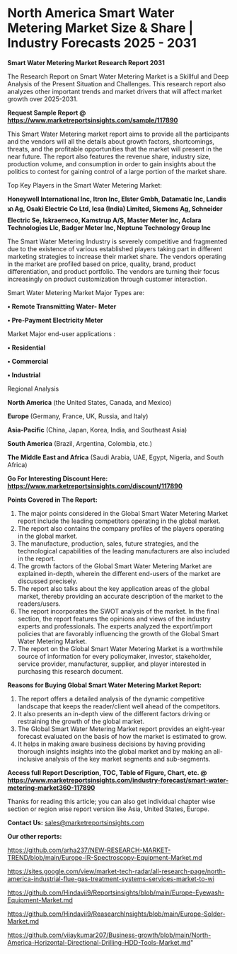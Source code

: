 # North America Smart Water Metering Market Size & Share | Industry Forecasts 2025 - 2031

<strong>Smart Water Metering Market Research Report 2031</strong>

The Research Report on Smart Water Metering Market is a Skillful and Deep Analysis of the Present Situation and Challenges. This research report also analyzes other important trends and market drivers that will affect market growth over 2025-2031.

<strong>Request Sample Report @ <a href=https://www.marketreportsinsights.com/sample/117890>https://www.marketreportsinsights.com/sample/117890</a></strong>

This Smart Water Metering market report aims to provide all the participants and the vendors will all the details about growth factors, shortcomings, threats, and the profitable opportunities that the market will present in the near future. The report also features the revenue share, industry size, production volume, and consumption in order to gain insights about the politics to contest for gaining control of a large portion of the market share.

Top Key Players in the Smart Water Metering Market:

<strong>Honeywell International Inc, Itron Inc, Elster Gmbh, Datamatic Inc, Landisᬪ Ag, Osaki Electric Co Ltd, Icsa (India) Limited, Siemens Ag, Schneider Electric Se, Iskraemeco, Kamstrup A/S, Master Meter Inc, Aclara Technologies Llc, Badger Meter Inc, Neptune Technology Group Inc</strong>

The Smart Water Metering Industry is severely competitive and fragmented due to the existence of various established players taking part in different marketing strategies to increase their market share. The vendors operating in the market are profiled based on price, quality, brand, product differentiation, and product portfolio. The vendors are turning their focus increasingly on product customization through customer interaction.

Smart Water Metering Market Major Types are:

<strong>• Remote Transmitting Water- Meter

• Pre-Payment Electricity Meter</strong>

Market Major end-user applications :

<strong>• Residential

• Commercial

• Industrial</strong>

Regional Analysis

</u><strong><b>North America</b></strong> (the United States, Canada, and Mexico)

<strong><b>Europe </b></strong>(Germany, France, UK, Russia, and Italy)

<strong><b>Asia-Pacific</b></strong> (China, Japan, Korea, India, and Southeast Asia)

<strong><b>South America</b></strong> (Brazil, Argentina, Colombia, etc.)

<strong><b>The Middle East and Africa</b></strong> (Saudi Arabia, UAE, Egypt, Nigeria, and South Africa)

<strong>Go For Interesting Discount Here: <a href=https://www.marketreportsinsights.com/discount/117890>https://www.marketreportsinsights.com/discount/117890</a></strong>

<strong>Points Covered in The Report:</strong>
<ol>
  <li>The major points considered in the Global Smart Water Metering Market report include the leading competitors operating in the global market.</li>
  <li>The report also contains the company profiles of the players operating in the global market.</li>
  <li>The manufacture, production, sales, future strategies, and the technological capabilities of the leading manufacturers are also included in the report.</li>
  <li>The growth factors of the Global Smart Water Metering Market are explained in-depth, wherein the different end-users of the market are discussed precisely.</li>
  <li>The report also talks about the key application areas of the global market, thereby providing an accurate description of the market to the readers/users.</li>
  <li>The report incorporates the SWOT analysis of the market. In the final section, the report features the opinions and views of the industry experts and professionals. The experts analyzed the export/import policies that are favorably influencing the growth of the Global Smart Water Metering Market.</li>
  <li>The report on the Global Smart Water Metering Market is a worthwhile source of information for every policymaker, investor, stakeholder, service provider, manufacturer, supplier, and player interested in purchasing this research document.</li>
</ol>
<strong>Reasons for Buying Global Smart Water Metering Market Report:</strong>

<ol>
  <li>The report offers a detailed analysis of the dynamic competitive landscape that keeps the reader/client well ahead of the competitors.</li>
  <li>It also presents an in-depth view of the different factors driving or restraining the growth of the global market.</li>
  <li>The Global Smart Water Metering Market report provides an eight-year forecast evaluated on the basis of how the market is estimated to grow.</li>
  <li>It helps in making aware business decisions by having providing thorough insights insights into the global market and by making an all-inclusive analysis of the key market segments and sub-segments.</li>
</ol>
<strong>Access full Report Description, TOC, Table of Figure, Chart, etc. @ <a href=https://www.marketreportsinsights.com/industry-forecast/smart-water-metering-market360-117890>https://www.marketreportsinsights.com/industry-forecast/smart-water-metering-market360-117890</a></strong>


Thanks for reading this article; you can also get individual chapter wise section or region wise report version like Asia, United States, Europe.

<strong>Contact Us:</strong>
sales@marketreportsinsights.com

<strong>Our other reports:</strong>

<a href=https://github.com/arha237/NEW-RESEARCH-MARKET-TREND/blob/main/Europe-IR-Spectroscopy-Equipment-Market.md>https://github.com/arha237/NEW-RESEARCH-MARKET-TREND/blob/main/Europe-IR-Spectroscopy-Equipment-Market.md</a>

<a href=https://sites.google.com/view/market-tech-radar/all-research-page/north-america-industrial-flue-gas-treatment-systems-services-market-to-wi>https://sites.google.com/view/market-tech-radar/all-research-page/north-america-industrial-flue-gas-treatment-systems-services-market-to-wi</a>

<a href=https://github.com/Hindavii9/Reportsinsights/blob/main/Europe-Eyewash-Equipment-Market.md>https://github.com/Hindavii9/Reportsinsights/blob/main/Europe-Eyewash-Equipment-Market.md</a>

<a href=https://github.com/Hindavii9/ReasearchInsights/blob/main/Europe-Solder-Market.md>https://github.com/Hindavii9/ReasearchInsights/blob/main/Europe-Solder-Market.md</a>

<a href=https://github.com/vijaykumar207/Business-growth/blob/main/North-America-Horizontal-Directional-Drilling-HDD-Tools-Market.md>https://github.com/vijaykumar207/Business-growth/blob/main/North-America-Horizontal-Directional-Drilling-HDD-Tools-Market.md</a>"
